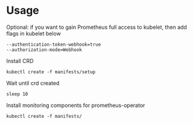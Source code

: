 # Usage

Optional: if you want to gain Prometheus full access to kubelet, then add flags in kubelet below

```
--authentication-token-webhook=true
--authorization-mode=Webhook
```

Install CRD

```
kubectl create -f manifests/setup
```

Wait until crd created

```
sleep 10
```

Install monitoring components for prometheus-operator

```
kubectl create -f manifests/
```
